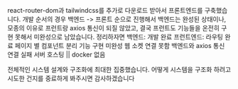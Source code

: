 react-router-dom과 tailwindcss를 추가로 다운로드 받아서 프론트엔드를 구축했습니다. 개발 순서의 경우 백엔드 -> 프론트 순으로 진행해서 백엔드는 완성된 상태이나, 모종의 이유로 프런트랑 axios 통신이 되질 않았고, 결국 프런트도 기능들을 온전히 구현 못해서 미완성으로 남았습니다. 
정리하자면 
백엔드: 개발 완료
프런트엔드: 라우팅 완료
           페이지 별 컴포넌트 분리
           기능 구현 미완성
           웹 소켓 연결 못함
           백엔드와 axios 통신 연결 실패
           서버 호스팅 || docker 없음

전체적인 시스템 설계와 구조화에 최대한 집중했습니다. 어떻게 시스템을 구조화 하려고 시도한 건지를 중료하게 봐주시면 감사하겠습니다
